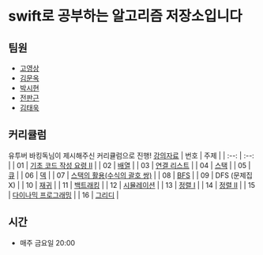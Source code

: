 # swift로 공부하는 알고리즘 저장소입니다 

## 팀원 
 - [고영상](https://github.com/chris69223)
 - [김문옥](https://github.com/MunokKim)
 - [박시현](https://github.com/tlguszz1010) 
 - [전판근](https://github.com/Jason9789)
 - [김태욱](https://github.com/taeuk178)

## 커리큘럼 
유투버 바킹독님이 제시해주신 커리큘럼으로 진행! [강의자료](https://www.youtube.com/playlist?list=PLtqbFd2VIQv4O6D6l9HcD732hdrnYb6CY)
| 번호 | 주제 |
| :--: | :--: |
| 01 | [기초 코드 작성 요령 II](https://www.acmicpc.net/workbook/view/7306) |
| 02 | [배열](https://www.acmicpc.net/workbook/view/7307) |
| 03 | [연결 리스트](https://www.acmicpc.net/workbook/view/7308) |
| 04 | [스택](https://www.acmicpc.net/workbook/view/7309) |
| 05 | [큐](https://www.acmicpc.net/workbook/view/7310) |
| 06 | [덱](https://www.acmicpc.net/workbook/view/7311) |
| 07 | [스택의 활용(수식의 괄호 쌍)](https://www.acmicpc.net/workbook/view/7312) |
| 08 | [BFS](https://www.acmicpc.net/workbook/view/7313) |
| 09 | DFS (문제집 X) |
| 10 | [재귀](https://www.acmicpc.net/workbook/view/7314) |
| 11 | [백트래킹](https://www.acmicpc.net/workbook/view/7315) |
| 12 | [시뮬레이션](https://www.acmicpc.net/workbook/view/7316) |
| 13 | [정렬 I](https://www.acmicpc.net/workbook/view/7317) |
| 14 | [정렬 II](https://www.acmicpc.net/workbook/view/7318) |
| 15 | [다이나믹 프로그래밍](https://www.acmicpc.net/workbook/view/7319) |
| 16 | [그리디](https://www.acmicpc.net/workbook/view/7320) |



## 시간 
 - 매주 금요일 20:00 
